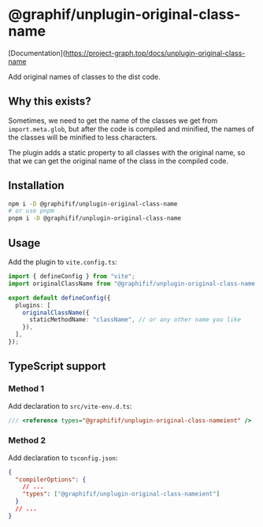 # @graphif/unplugin-original-class-name

[Documentation](https://project-graph.top/docs/unplugin-original-class-name

Add original names of classes to the dist code.

## Why this exists?

Sometimes, we need to get the name of the classes we get from `import.meta.glob`, but after the code is compiled and minified, the names of the classes will be minified to less characters.

The plugin adds a static property to all classes with the original name, so that we can get the original name of the class in the compiled code.

## Installation

```sh
npm i -D @graphifif/unplugin-original-class-name
# or use pnpm
pnpm i -D @graphifif/unplugin-original-class-name
```

## Usage

Add the plugin to `vite.config.ts`:

```ts
import { defineConfig } from "vite";
import originalClassName from "@graphifif/unplugin-original-class-name

export default defineConfig({
  plugins: [
    originalClassName({
      staticMethodName: "className", // or any other name you like
    }),
  ],
});
```

## TypeScript support

### Method 1

Add declaration to `src/vite-env.d.ts`:

```ts
/// <reference types="@graphifif/unplugin-original-class-nameient" />
```

### Method 2

Add declaration to `tsconfig.json`:

```json
{
  "compilerOptions": {
    // ...
    "types": ["@graphifif/unplugin-original-class-nameient"]
  }
  // ...
}
```
